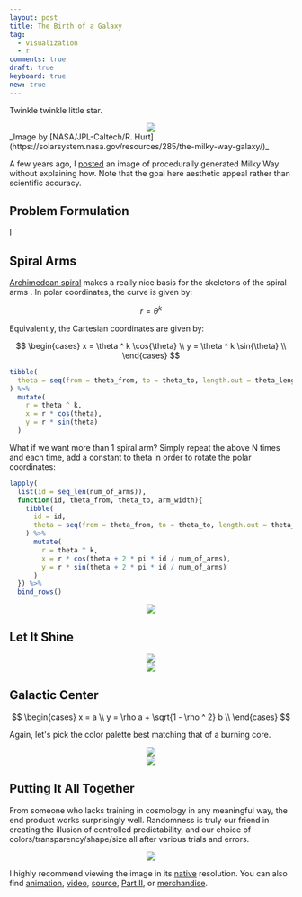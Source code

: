 ```yaml
---
layout: post
title: The Birth of a Galaxy
tag:
  - visualization
  - r
comments: true
draft: true
keyboard: true
new: true
---
```


Twinkle twinkle little star.

<div align="center">
  <img src="https://shawenyao.github.io/R/output/milky_way/plot_0_demo.jpg" />
</div>
_Image by [NASA/JPL-Caltech/R. Hurt](https://solarsystem.nasa.gov/resources/285/the-milky-way-galaxy/)_

A few years ago, I [posted](/Milky-Way/) an image of procedurally generated Milky Way without explaining how. Note that the goal here aesthetic appeal rather than scientific accuracy.

## Problem Formulation

I

## Spiral Arms

[Archimedean spiral](https://en.wikipedia.org/wiki/Archimedean_spiral) makes a really nice basis for the skeletons of the spiral arms . In polar coordinates, the curve is given by:

$$
r = \theta ^ k
$$

Equivalently, the Cartesian coordinates are given by:

$$
\begin{cases}
x = \theta ^ k \cos{\theta} \\ 
y = \theta ^ k \sin{\theta} \\
\end{cases}
$$

```r
tibble(
  theta = seq(from = theta_from, to = theta_to, length.out = theta_length)
) %>% 
  mutate(
    r = theta ^ k,
    x = r * cos(theta),
    y = r * sin(theta)
  )
```

What if we want more than 1 spiral arm? Simply repeat the above N times and each time, add a constant to theta in order to rotate the polar coordinates:

```r
lapply(
  list(id = seq_len(num_of_arms)),
  function(id, theta_from, theta_to, arm_width){
    tibble(
      id = id,
      theta = seq(from = theta_from, to = theta_to, length.out = theta_length)
    ) %>% 
      mutate(
        r = theta ^ k,
        x = r * cos(theta + 2 * pi * id / num_of_arms),
        y = r * sin(theta + 2 * pi * id / num_of_arms)
      )
  }) %>% 
  bind_rows()
```

<div align="center">
  <img src="https://shawenyao.github.io/R/output/milky_way/plot_1_spiral_arms_skeleton.jpg" />
</div>

## Let It Shine

<div align="center">
  <img src="https://shawenyao.github.io/R/output/milky_way/plot_2_star_unit.jpg" />
</div>

<div align="center">
  <img src="https://shawenyao.github.io/R/output/milky_way/plot_3_spiral_arms.jpg" />
</div>

## Galactic Center

$$
\begin{cases}
x = a \\ 
y = \rho a + \sqrt{1 - \rho ^ 2} b \\
\end{cases}
$$

Again, let's pick the color palette best matching that of a burning core.

<div align="center">
  <img src="https://shawenyao.github.io/R/output/milky_way/plot_4_galactic_center_unit.jpg" />
</div>



<div align="center">
  <img src="https://shawenyao.github.io/R/output/milky_way/plot_5_galactic_center.jpg" />
</div>

## Putting It All Together

From someone who lacks training in cosmology in any meaningful way, the end product works surprisingly well. Randomness is truly our friend in creating the illusion of controlled predictability, and our choice of colors/transparency/shape/size all after various trials and errors.

<div align="center">
  <img src="https://shawenyao.github.io/R/output/milky_way/milky_way_large.jpg" />
</div>

I highly recommend viewing the image in its [native](https://shawenyao.github.io/R/output/milky_way/milky_way_large.jpg) resolution. You can also find [animation](https://shawenyao.github.io/R/output/milky_way/animation.html), [video](https://shawenyao.github.io/R/output/milky_way/video.html), [source](https://github.com/shawenyao/R/blob/master/main/milky_way/milky_way_plot_large.R), [Part II](/Milky-Way-Meets-Harmonograph/), or [merchandise](https://displate.com/displate/712287?art=5be7f871363ea).
